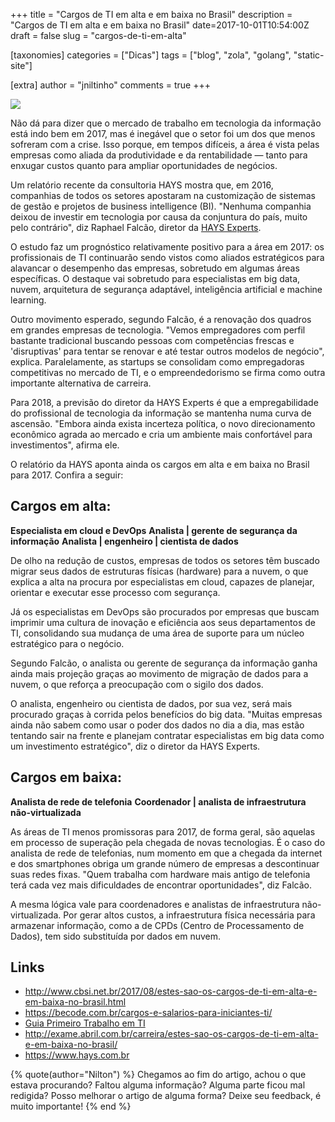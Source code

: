 +++
title = "Cargos de TI em alta e em baixa no Brasil"
description = "Cargos de TI em alta e em baixa no Brasil"
date=2017-10-01T10:54:00Z
draft = false
slug = "cargos-de-ti-em-alta"

[taxonomies]
categories = ["Dicas"]
tags = ["blog", "zola", "golang", "static-site"]

[extra]
author = "jniltinho"
comments = true
+++

![](/images/cargos-de-ti.png)

Não dá para dizer que o mercado de trabalho em tecnologia da informação está indo bem em 2017, mas é inegável que o setor foi um dos que menos sofreram com a crise. Isso porque, em tempos difíceis, a área é vista pelas empresas como aliada da produtividade e da rentabilidade — tanto para enxugar custos quanto para ampliar oportunidades de negócios.

<!-- more -->

Um relatório recente da consultoria HAYS mostra que, em 2016, companhias de todos os setores apostaram na customização de sistemas de gestão e projetos de business intelligence (BI). "Nenhuma companhia deixou de investir em tecnologia por causa da conjuntura do país, muito pelo contrário", diz Raphael Falcão, diretor da [HAYS Experts](https://www.hays.com.br).

O estudo faz um prognóstico relativamente positivo para a área em 2017: os profissionais de TI continuarão sendo vistos como aliados estratégicos para alavancar o desempenho das empresas, sobretudo em algumas áreas específicas. O destaque vai sobretudo para especialistas em big data, nuvem, arquitetura de segurança adaptável, inteligência artificial e machine learning.

Outro movimento esperado, segundo Falcão, é a renovação dos quadros em grandes empresas de tecnologia. "Vemos empregadores com perfil bastante tradicional buscando pessoas com competências frescas e 'disruptivas' para tentar se renovar e até testar outros modelos de negócio", explica. Paralelamente, as startups se consolidam como empregadoras competitivas no mercado de TI, e o empreendedorismo se firma como outra importante alternativa de carreira.

Para 2018, a previsão do diretor da HAYS Experts é que a empregabilidade do profissional de tecnologia da informação se mantenha numa curva de ascensão. "Embora ainda exista incerteza política, o novo direcionamento econômico agrada ao mercado e cria um ambiente mais confortável para investimentos", afirma ele.

O relatório da HAYS aponta ainda os cargos em alta e em baixa no Brasil para 2017. Confira a seguir:

## Cargos em alta:

**Especialista em cloud e DevOps**
**Analista | gerente de segurança da informação**
**Analista | engenheiro | cientista de dados**

De olho na redução de custos, empresas de todos os setores têm buscado migrar seus dados de estruturas físicas (hardware) para a nuvem, o que explica a alta na procura por especialistas em cloud, capazes de planejar, orientar e executar esse processo com segurança.

Já os especialistas em DevOps são procurados por empresas que buscam imprimir uma cultura de inovação e eficiência aos seus departamentos de TI, consolidando sua mudança de uma área de suporte para um núcleo estratégico para o negócio.

Segundo Falcão, o analista ou gerente de segurança da informação ganha ainda mais projeção graças ao movimento de migração de dados para a nuvem, o que reforça a preocupação com o sigilo dos dados.

O analista, engenheiro ou cientista de dados, por sua vez, será mais procurado graças à corrida pelos benefícios do big data. "Muitas empresas ainda não sabem como usar o poder dos dados no dia a dia, mas estão tentando sair na frente e planejam contratar especialistas em big data como um investimento estratégico", diz o diretor da HAYS Experts.

## Cargos em baixa:

**Analista de rede de telefonia**
**Coordenador | analista de infraestrutura não-virtualizada**

As áreas de TI menos promissoras para 2017, de forma geral, são aquelas em processo de superação pela chegada de novas tecnologias. É o caso do analista de rede de telefonias, num momento em que a chegada da internet e dos smartphones obriga um grande número de empresas a descontinuar suas redes fixas. "Quem trabalha com hardware mais antigo de telefonia terá cada vez mais dificuldades de encontrar oportunidades", diz Falcão.

A mesma lógica vale para coordenadores e analistas de infraestrutura não-virtualizada. Por gerar altos custos, a infraestrutura física necessária para armazenar informação, como a de CPDs (Centro de Processamento de Dados), tem sido substituída por dados em nuvem. 


## Links

* http://www.cbsi.net.br/2017/08/estes-sao-os-cargos-de-ti-em-alta-e-em-baixa-no-brasil.html
* https://becode.com.br/cargos-e-salarios-para-iniciantes-ti/
* [Guia Primeiro Trabalho em TI](/dl/guia-seu-primeiro-trabalho-na-area-de-TI.pdf)
* http://exame.abril.com.br/carreira/estes-sao-os-cargos-de-ti-em-alta-e-em-baixa-no-brasil/
* https://www.hays.com.br

{% quote(author="Nilton") %}
Chegamos ao fim do artigo, achou o que estava procurando?
Faltou alguma informação?
Alguma parte ficou mal redigida?
Posso melhorar o artigo de alguma forma? Deixe seu feedback, é muito importante!
{% end %}
